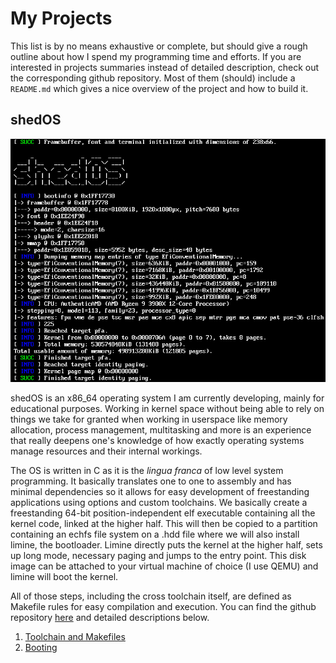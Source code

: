 # My Projects

This list is by no means exhaustive or complete, but should give a rough
outline about how I spend my programming time and efforts. If you are interested
in projects summaries instead of detailed description, check out the corresponding github
repository. Most of them (should) include a `README.md` which gives a nice overview
of the project and how to build it.

## shedOS
![shedOS](../res/shedOS.jpg "shedOS")

shedOS is an x86_64 operating system I am currently developing, mainly for educational purposes.
Working in kernel space without being able to rely on things we take for granted when working in userspace
like memory allocation, process management, multitasking and more is an experience that really deepens
one's knowledge of how exactly operating systems manage resources and their internal workings.

The OS is written in C as it is the *lingua franca* of low level system programming. It basically translates
one to one to assembly and has minimal dependencies so it allows for easy development of freestanding
applications using options and custom toolchains. We basically create a freestanding 64-bit position-independent
elf executable containing all the kernel code, linked at the higher half. This will then
be copied to a partition containing an echfs file system on a .hdd file where we will also install limine, the
bootloader. Limine directly puts the kernel at the higher half, sets up long mode, necessary paging and jumps
to the entry point. This disk image can be attached to your virtual machine of choice (I use QEMU) and limine
will boot the kernel.

All of those steps, including the cross toolchain itself, are defined as Makefile rules for easy compilation
and execution. You can find the github repository [here](https://github.com/Baseng0815/shedOS) and detailed
descriptions below.

1. [Toolchain and Makefiles](shedOS_toolchain.html)
1. [Booting](shedOS_booting.html)
